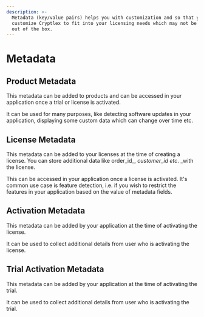 ```yaml
---
description: >-
  Metadata (key/value pairs) helps you with customization and so that you can
  customize Cryptlex to fit into your licensing needs which may not be available
  out of the box.
---
```


# Metadata

## Product Metadata

This metadata can be added to products and can be accessed in your application once a trial or license is activated.

It can be used for many purposes, like detecting software updates in your application, displaying some custom data which can change over time etc.

## License Metadata

This metadata can be added to your licenses at the time of creating a license. You can store additional data like order\_id_, _customer\_id etc_. _with the license.

This can be accessed in your application once a license is activated. It's common use case is feature detection, i.e. if you wish to restrict the features in your application based on the value of metadata fields.

## Activation Metadata

This metadata can be added by your application at the time of activating the license.

It can be used to collect additional details from user who is activating the license.

## Trial Activation Metadata

This metadata can be added by your application at the time of activating the trial.

It can be used to collect additional details from user who is activating the trial.

